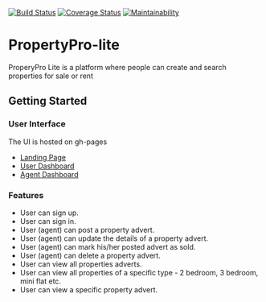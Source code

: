 [![Build Status](https://travis-ci.com/emmanuelnwankwo/PropertyPro-lite.svg?branch=develop)](https://travis-ci.com/emmanuelnwankwo/PropertyPro-lite) [![Coverage Status](https://coveralls.io/repos/github/emmanuelnwankwo/PropertyPro-lite/badge.svg?branch=develop)](https://coveralls.io/github/emmanuelnwankwo/PropertyPro-lite?branch=develop) [![Maintainability](https://api.codeclimate.com/v1/badges/a9d51b8fa32df9caaa10/maintainability)](https://codeclimate.com/github/emmanuelnwankwo/PropertyPro-lite/maintainability)

# PropertyPro-lite
ProperyPro Lite is a platform where people can create and search properties for sale or rent

## Getting Started

### User Interface
The UI is hosted on gh-pages
* [Landing Page](https://emmanuelnwankwo.github.io/PropertyPro-lite/UI/index)
* [User Dashboard](https://emmanuelnwankwo.github.io/PropertyPro-lite/UI/user)
* [Agent Dashboard](https://emmanuelnwankwo.github.io/PropertyPro-lite/UI/agent)

### Features
- User can sign up.
- User can sign in.
- User (agent) can post a property advert.
- User (agent) can update the details of a property advert.
- User (agent) can mark his/her posted advert as sold.
- User (agent) can delete a property advert.
- User can view all properties adverts.
- User can view all properties of a specific type - 2 bedroom, 3 bedroom, mini flat etc.
- User can view a specific property advert.